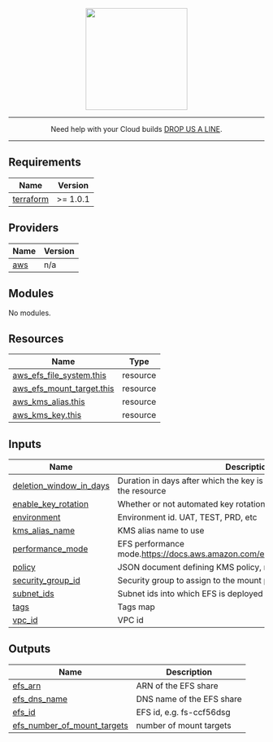 <p align="center">
  <a href="https://www.cloud42.io/" target="_blank" rel="Homepage">
  <img width="200" height="200" src="https://www.cloud42.io/wp-content/uploads/2020/01/transparent_small.png">
  </a>
</p>

---
<p align="center">Need help with your Cloud builds <a href="https://www.cloud42.io/contact/" target="_blank" rel="ContactUS"> DROP US A LINE</a>.</p>

---
## Requirements

| Name | Version |
|------|---------|
| <a name="requirement_terraform"></a> [terraform](#requirement\_terraform) | >= 1.0.1 |

## Providers

| Name | Version |
|------|---------|
| <a name="provider_aws"></a> [aws](#provider\_aws) | n/a |

## Modules

No modules.

## Resources

| Name | Type |
|------|------|
| [aws\_efs\_file\_system.this](https://registry.terraform.io/providers/hashicorp/aws/latest/docs/resources/efs_file_system) | resource |
| [aws\_efs\_mount\_target.this](https://registry.terraform.io/providers/hashicorp/aws/latest/docs/resources/efs_mount_target) | resource |
| [aws\_kms\_alias.this](https://registry.terraform.io/providers/hashicorp/aws/latest/docs/resources/kms_alias) | resource |
| [aws\_kms\_key.this](https://registry.terraform.io/providers/hashicorp/aws/latest/docs/resources/kms_key) | resource |

## Inputs

| Name | Description | Type | Default | Required |
|------|-------------|------|---------|:--------:|
| <a name="input_deletion_window_in_days"></a> [deletion\_window\_in\_days](#input\_deletion\_window\_in\_days) | Duration in days after which the key is deleted after destruction of the resource | `number` | `30` | no |
| <a name="input_enable_key_rotation"></a> [enable\_key\_rotation](#input\_enable\_key\_rotation) | Whether or not automated key rotation is enabled | `bool` | `true` | no |
| <a name="input_environment"></a> [environment](#input\_environment) | Environment id. UAT, TEST, PRD, etc | `string` | n/a | yes |
| <a name="input_kms_alias_name"></a> [kms\_alias\_name](#input\_kms\_alias\_name) | KMS alias name to use | `string` | `"alias/efs"` | no |
| <a name="input_performance_mode"></a> [performance\_mode](#input\_performance\_mode) | EFS performance mode.https://docs.aws.amazon.com/efs/latest/ug/performance.html | `string` | `"generalPurpose"` | no |
| <a name="input_policy"></a> [policy](#input\_policy) | JSON document defining KMS policy, must be valid | `string` | `""` | no |
| <a name="input_security_group_id"></a> [security\_group\_id](#input\_security\_group\_id) | Security group to assign to the mount point(s) | `string` | n/a | yes |
| <a name="input_subnet_ids"></a> [subnet\_ids](#input\_subnet\_ids) | Subnet ids into which EFS is deployed | `list(string)` | n/a | yes |
| <a name="input_tags"></a> [tags](#input\_tags) | Tags map | `map(string)` | `{}` | no |
| <a name="input_vpc_id"></a> [vpc\_id](#input\_vpc\_id) | VPC id | `string` | n/a | yes |

## Outputs

| Name | Description |
|------|-------------|
| <a name="output_efs_arn"></a> [efs\_arn](#output\_efs\_arn) | ARN of the EFS share |
| <a name="output_efs_dns_name"></a> [efs\_dns\_name](#output\_efs\_dns\_name) | DNS name of the EFS share |
| <a name="output_efs_id"></a> [efs\_id](#output\_efs\_id) | EFS id, e.g. fs-ccf56dsg |
| <a name="output_efs_number_of_mount_targets"></a> [efs\_number\_of\_mount\_targets](#output\_efs\_number\_of\_mount\_targets) | number of mount targets |
